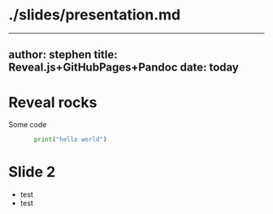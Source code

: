 # ./slides/presentation.md
---
author: stephen
title: Reveal.js+GitHubPages+Pandoc
date: today
---
# Reveal rocks

Some code


```python
       print("hello world")
```

# Slide 2

* test
* test
